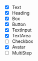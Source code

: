 - [x] Text
- [x] Heading
- [x] Box
- [x] Button
- [x] TextInput
- [x] TextArea
- [ ] Checkbox
- [x] Avatar
- [ ] MultiStep
